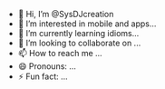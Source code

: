 - 👋 Hi, I’m @SysDJcreation
- 👀 I’m interested in mobile and apps...
- 🌱 I’m currently learning idioms...
- 💞️ I’m looking to collaborate on ...
- 📫 How to reach me ...
- 😄 Pronouns: ...
- ⚡ Fun fact: ...

<!---
SysDJcreation/SysDJcreation is a ✨ special ✨ repository because its `README.md` (this file) appears on your GitHub profile.
You can click the Preview link to take a look at your changes.
--->
